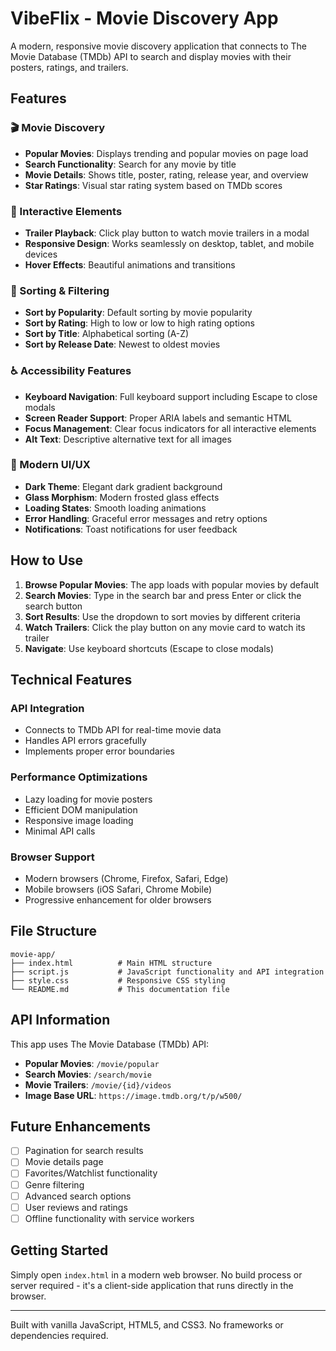# VibeFlix - Movie Discovery App

A modern, responsive movie discovery application that connects to The Movie Database (TMDb) API to search and display movies with their posters, ratings, and trailers.

## Features

### 🎬 Movie Discovery
- **Popular Movies**: Displays trending and popular movies on page load
- **Search Functionality**: Search for any movie by title
- **Movie Details**: Shows title, poster, rating, release year, and overview
- **Star Ratings**: Visual star rating system based on TMDb scores

### 🎥 Interactive Elements
- **Trailer Playback**: Click play button to watch movie trailers in a modal
- **Responsive Design**: Works seamlessly on desktop, tablet, and mobile devices
- **Hover Effects**: Beautiful animations and transitions

### 🎯 Sorting & Filtering
- **Sort by Popularity**: Default sorting by movie popularity
- **Sort by Rating**: High to low or low to high rating options
- **Sort by Title**: Alphabetical sorting (A-Z)
- **Sort by Release Date**: Newest to oldest movies

### ♿ Accessibility Features
- **Keyboard Navigation**: Full keyboard support including Escape to close modals
- **Screen Reader Support**: Proper ARIA labels and semantic HTML
- **Focus Management**: Clear focus indicators for all interactive elements
- **Alt Text**: Descriptive alternative text for all images

### 🎨 Modern UI/UX
- **Dark Theme**: Elegant dark gradient background
- **Glass Morphism**: Modern frosted glass effects
- **Loading States**: Smooth loading animations
- **Error Handling**: Graceful error messages and retry options
- **Notifications**: Toast notifications for user feedback

## How to Use

1. **Browse Popular Movies**: The app loads with popular movies by default
2. **Search Movies**: Type in the search bar and press Enter or click the search button
3. **Sort Results**: Use the dropdown to sort movies by different criteria
4. **Watch Trailers**: Click the play button on any movie card to watch its trailer
5. **Navigate**: Use keyboard shortcuts (Escape to close modals)

## Technical Features

### API Integration
- Connects to TMDb API for real-time movie data
- Handles API errors gracefully
- Implements proper error boundaries

### Performance Optimizations
- Lazy loading for movie posters
- Efficient DOM manipulation
- Responsive image loading
- Minimal API calls

### Browser Support
- Modern browsers (Chrome, Firefox, Safari, Edge)
- Mobile browsers (iOS Safari, Chrome Mobile)
- Progressive enhancement for older browsers

## File Structure

```
movie-app/
├── index.html          # Main HTML structure
├── script.js           # JavaScript functionality and API integration
├── style.css           # Responsive CSS styling
└── README.md           # This documentation file
```

## API Information

This app uses The Movie Database (TMDb) API:
- **Popular Movies**: `/movie/popular`
- **Search Movies**: `/search/movie`
- **Movie Trailers**: `/movie/{id}/videos`
- **Image Base URL**: `https://image.tmdb.org/t/p/w500/`

## Future Enhancements

- [ ] Pagination for search results
- [ ] Movie details page
- [ ] Favorites/Watchlist functionality
- [ ] Genre filtering
- [ ] Advanced search options
- [ ] User reviews and ratings
- [ ] Offline functionality with service workers

## Getting Started

Simply open `index.html` in a modern web browser. No build process or server required - it's a client-side application that runs directly in the browser.

---

Built with vanilla JavaScript, HTML5, and CSS3. No frameworks or dependencies required.